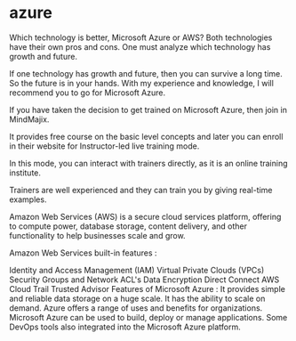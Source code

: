 # azure
Which technology is better, Microsoft Azure or AWS?
Both technologies have their own pros and cons. One must analyze which technology has growth and future.

If one technology has growth and future, then you can survive a long time. So the future is in your hands. With my experience and knowledge, I will recommend you to go for Microsoft Azure.

If you have taken the decision to get trained on Microsoft Azure, then join in MindMajix.

It provides free course on the basic level concepts and later you can enroll in their website for Instructor-led live training mode.

In this mode, you can interact with trainers directly, as it is an online training institute.

Trainers are well experienced and they can train you by giving real-time examples.

Amazon Web Services (AWS) is a secure cloud services platform, offering to compute power, database storage, content delivery, and other functionality to help businesses scale and grow.

Amazon Web Services built-in features :

Identity and Access Management (IAM)
Virtual Private Clouds (VPCs)
Security Groups and Network ACL's
Data Encryption
Direct Connect
AWS Cloud Trail
Trusted Advisor
Features of Microsoft Azure :
It provides simple and reliable data storage on a huge scale.
It has the ability to scale on demand.
Azure offers a range of uses and benefits for organizations.
Microsoft Azure can be used to build, deploy or manage applications.
Some DevOps tools also integrated into the Microsoft Azure platform.
